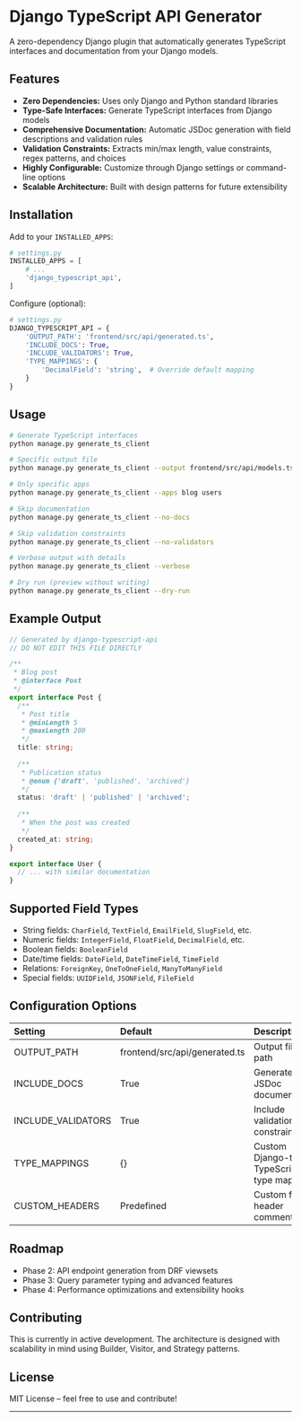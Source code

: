 
# Django TypeScript API Generator

A zero-dependency Django plugin that automatically generates TypeScript interfaces and documentation from your Django models.

## Features

- **Zero Dependencies:** Uses only Django and Python standard libraries
- **Type-Safe Interfaces:** Generate TypeScript interfaces from Django models
- **Comprehensive Documentation:** Automatic JSDoc generation with field descriptions and validation rules
- **Validation Constraints:** Extracts min/max length, value constraints, regex patterns, and choices
- **Highly Configurable:** Customize through Django settings or command-line options
- **Scalable Architecture:** Built with design patterns for future extensibility


## Installation

Add to your `INSTALLED_APPS`:

```python
# settings.py
INSTALLED_APPS = [
    # ...
    'django_typescript_api',
]
```

Configure (optional):

```python
# settings.py
DJANGO_TYPESCRIPT_API = {
    'OUTPUT_PATH': 'frontend/src/api/generated.ts',
    'INCLUDE_DOCS': True,
    'INCLUDE_VALIDATORS': True,
    'TYPE_MAPPINGS': {
        'DecimalField': 'string',  # Override default mapping
    }
}
```


## Usage

```bash
# Generate TypeScript interfaces
python manage.py generate_ts_client

# Specific output file
python manage.py generate_ts_client --output frontend/src/api/models.ts

# Only specific apps
python manage.py generate_ts_client --apps blog users

# Skip documentation
python manage.py generate_ts_client --no-docs

# Skip validation constraints
python manage.py generate_ts_client --no-validators

# Verbose output with details
python manage.py generate_ts_client --verbose

# Dry run (preview without writing)
python manage.py generate_ts_client --dry-run
```


## Example Output

```typescript
// Generated by django-typescript-api
// DO NOT EDIT THIS FILE DIRECTLY

/**
 * Blog post
 * @interface Post
 */
export interface Post {
  /**
   * Post title
   * @minLength 5
   * @maxLength 200
   */
  title: string;
  
  /**
   * Publication status
   * @enum {'draft', 'published', 'archived'}
   */
  status: 'draft' | 'published' | 'archived';
  
  /**
   * When the post was created
   */
  created_at: string;
}

export interface User {
  // ... with similar documentation
}
```


## Supported Field Types

- String fields: `CharField`, `TextField`, `EmailField`, `SlugField`, etc.
- Numeric fields: `IntegerField`, `FloatField`, `DecimalField`, etc.
- Boolean fields: `BooleanField`
- Date/time fields: `DateField`, `DateTimeField`, `TimeField`
- Relations: `ForeignKey`, `OneToOneField`, `ManyToManyField`
- Special fields: `UUIDField`, `JSONField`, `FileField`


## Configuration Options

| Setting | Default | Description |
| :-- | :-- | :-- |
| OUTPUT_PATH | frontend/src/api/generated.ts | Output file path |
| INCLUDE_DOCS | True | Generate JSDoc documentation |
| INCLUDE_VALIDATORS | True | Include validation constraints |
| TYPE_MAPPINGS | {} | Custom Django-to-TypeScript type mappings |
| CUSTOM_HEADERS | Predefined | Custom file header comments |

## Roadmap

- Phase 2: API endpoint generation from DRF viewsets
- Phase 3: Query parameter typing and advanced features
- Phase 4: Performance optimizations and extensibility hooks


## Contributing

This is currently in active development. The architecture is designed with scalability in mind using Builder, Visitor, and Strategy patterns.

## License

MIT License – feel free to use and contribute!

***